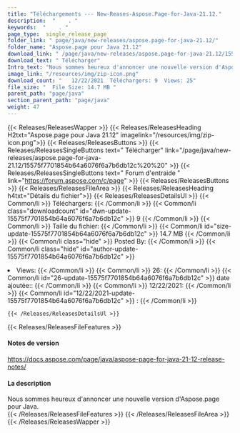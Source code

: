 ```yaml
---
title: "Téléchargements --- New-Reases-Aspose.Page-for-Java-21.12." 
description:  "    . " 
keywords:  "    . " 
page_type:  single_release_page
folder_link: " page/java/new-releases/aspose.page-for-java-21.12/"
folder_name: "Aspose.page pour Java 21.12"
download_link: " /page/java/new-releases/aspose.page-for-java-21.12/15575f7701854b64a6076f6a7b6db12c"
download_text: " Télécharger"
Intro_text: "Nous sommes heureux d'annoncer une nouvelle version d'Aspose.page pour Java."
image_link: "/resources/img/zip-icon.png"
download_count: "   12/22/2021  Téléchargers: 9  Views: 25"
file_size: "  File Size: 14.7 MB "
parent_path: "page/java"
section_parent_path: "page/java"
weight: 47
---
```


{{< Releases/ReleasesWapper >}}
  {{< Releases/ReleasesHeading H2txt="Aspose.page pour Java 21.12" imagelink="/resources/img/zip-icon.png">}}
  {{< Releases/ReleasesButtons >}}
    {{< Releases/ReleasesSingleButtons text=" Télécharger" link="/page/java/new-releases/aspose.page-for-java-21.12/15575f7701854b64a6076f6a7b6db12c%20%20" >}}
    {{< Releases/ReleasesSingleButtons text=" Forum d'entraide " link="https://forum.aspose.com/c/page" >}}
  {{< Releases/ReleasesButtons >}}
  {{< Releases/ReleasesFileArea >}}
    {{< Releases/ReleasesHeading h4txt="Détails du fichier">}}
    {{< Releases/ReleasesDetailsUl >}}
            {{< Common/li  >}} Téléchargers: {{< /Common/li >}} 
      {{< Common/li class="downloadcount" id="dwn-update-15575f7701854b64a6076f6a7b6db12c" >}} 9 {{< /Common/li >}} 
      {{< Common/li  >}} Taille du fichier: {{< /Common/li >}} 
      {{< Common/li id="size-update-15575f7701854b64a6076f6a7b6db12c" >}} 14.7 MB {{< /Common/li >}} 
      {{< Common/li  class="hide" >}} Posted By: {{< /Common/li >}} 
      {{< Common/li class="hide" id="author-update-15575f7701854b64a6076f6a7b6db12c" >}} <li>Views: {{< /Common/li >}} 
      {{< Common/li  >}} 26: {{< /Common/li >}} 
      {{< Common/li id="26-update-15575f7701854b64a6076f6a7b6db12c" >}} date ajoutée:: {{< /Common/li >}} 
      {{< Common/li  >}} 12/22/2021: {{< /Common/li >}} 
      {{< Common/li id="12/22/2021-update-15575f7701854b64a6076f6a7b6db12c" >}} : {{< /Common/li >}} 

    {{< /Releases/ReleasesDetailsUl >}}

  {{< Releases/ReleasesFileFeatures >}}
      <h4>Notes de version</h4><div><a href="https://docs.aspose.com/page/java/aspose-page-for-java-21-12-release-notes/">https://docs.aspose.com/page/java/aspose-page-for-java-21-12-release-notes/</a></div><h4>La description</h4><div class="HTMLDescription">Nous sommes heureux d'annoncer une nouvelle version d'Aspose.page pour Java.</div>
  {{< /Releases/ReleasesFileFeatures >}}
 {{< /Releases/ReleasesFileArea >}}
{{< /Releases/ReleasesWapper >}}


